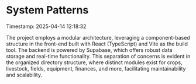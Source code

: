 # System Patterns
Timestamp: 2025-04-14 12:18:32

The project employs a modular architecture, leveraging a component-based structure in the front-end built with React (TypeScript) and Vite as the build tool. The backend is powered by Supabase, which offers robust data storage and real-time functionality. This separation of concerns is evident in the organized directory structure, where distinct modules exist for crops, livestock, fields, equipment, finances, and more, facilitating maintainability and scalability.